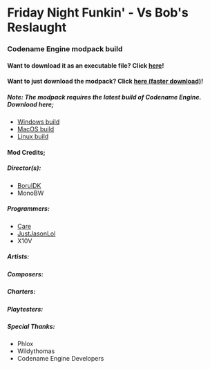 # Friday Night Funkin' - Vs Bob's Reslaught
### Codename Engine modpack build

#### Want to download it as an executable file? Click [here](https://gamebanana.com/wips/83136)!
#### Want to just download the modpack? Click [here (faster download)](https://github.com/CaringVoid/Bob-Rizzlaught/archive/refs/heads/main.zip)!

##### Note: The modpack requires the latest build of **Codename Engine**. Download here;
- [Windows build](https://nightly.link/FNF-CNE-Devs/CodenameEngine/workflows/windows/main/Codename%20Engine.zip)
- [MacOS build](https://nightly.link/FNF-CNE-Devs/CodenameEngine/workflows/macos/main/Codename%20Engine.zip)
- [Linux build](https://nightly.link/FNF-CNE-Devs/CodenameEngine/workflows/linux/main/Codename%20Engine.zip)

#### Mod Credits;
##### Director(s):
- [BoruIDK](https://twitter.com/BoruIDK)
- MonoBW
##### Programmers:
- [Care](https://twitter.com/CaringVoid)
- [JustJasonLol](https://twitter.com/JustJasonLol_)
- X10V
##### Artists:
##### Composers:
##### Charters:
##### Playtesters:
##### Special Thanks:
- Phlox
- Wildythomas
- Codename Engine Developers
